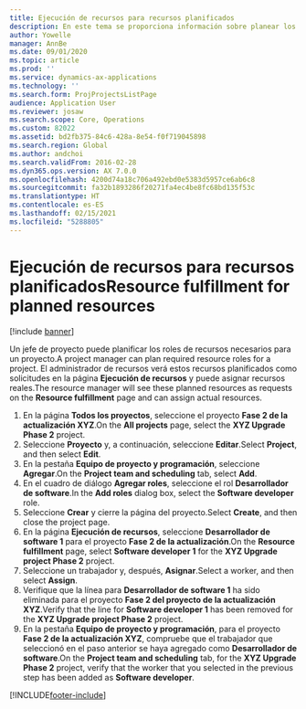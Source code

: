 ```yaml
---
title: Ejecución de recursos para recursos planificados
description: En este tema se proporciona información sobre planear los recursos de un proyecto.
author: Yowelle
manager: AnnBe
ms.date: 09/01/2020
ms.topic: article
ms.prod: ''
ms.service: dynamics-ax-applications
ms.technology: ''
ms.search.form: ProjProjectsListPage
audience: Application User
ms.reviewer: josaw
ms.search.scope: Core, Operations
ms.custom: 82022
ms.assetid: bd2fb375-84c6-428a-8e54-f0f719045898
ms.search.region: Global
ms.author: andchoi
ms.search.validFrom: 2016-02-28
ms.dyn365.ops.version: AX 7.0.0
ms.openlocfilehash: 4200d74a18c706a492ebd0e5383d5957ce6ab6c8
ms.sourcegitcommit: fa32b1893286f20271fa4ec4be8fc68bd135f53c
ms.translationtype: HT
ms.contentlocale: es-ES
ms.lasthandoff: 02/15/2021
ms.locfileid: "5288805"
---
```

# <a name="resource-fulfillment-for-planned-resources"></a><span data-ttu-id="76aaf-103">Ejecución de recursos para recursos planificados</span><span class="sxs-lookup"><span data-stu-id="76aaf-103">Resource fulfillment for planned resources</span></span>

[!include [banner](../includes/banner.md)]

<span data-ttu-id="76aaf-104">Un jefe de proyecto puede planificar los roles de recursos necesarios para un proyecto.</span><span class="sxs-lookup"><span data-stu-id="76aaf-104">A project manager can plan required resource roles for a project.</span></span> <span data-ttu-id="76aaf-105">El administrador de recursos verá estos recursos planificados como solicitudes en la página **Ejecución de recursos** y puede asignar recursos reales.</span><span class="sxs-lookup"><span data-stu-id="76aaf-105">The resource manager will see these planned resources as requests on the **Resource fulfillment** page and can assign actual resources.</span></span>

1. <span data-ttu-id="76aaf-106">En la página **Todos los proyectos**, seleccione el proyecto **Fase 2 de la actualización XYZ**.</span><span class="sxs-lookup"><span data-stu-id="76aaf-106">On the **All projects** page, select the **XYZ Upgrade Phase 2** project.</span></span>
2. <span data-ttu-id="76aaf-107">Seleccione **Proyecto** y, a continuación, seleccione **Editar**.</span><span class="sxs-lookup"><span data-stu-id="76aaf-107">Select **Project**, and then select **Edit**.</span></span>
3. <span data-ttu-id="76aaf-108">En la pestaña **Equipo de proyecto y programación**, seleccione **Agregar**.</span><span class="sxs-lookup"><span data-stu-id="76aaf-108">On the **Project team and scheduling** tab, select **Add**.</span></span>
4. <span data-ttu-id="76aaf-109">En el cuadro de diálogo **Agregar roles**, seleccione el rol **Desarrollador de software**.</span><span class="sxs-lookup"><span data-stu-id="76aaf-109">In the **Add roles** dialog box, select the **Software developer** role.</span></span>
5. <span data-ttu-id="76aaf-110">Seleccione **Crear** y cierre la página del proyecto.</span><span class="sxs-lookup"><span data-stu-id="76aaf-110">Select **Create**, and then close the project page.</span></span>
6. <span data-ttu-id="76aaf-111">En la página **Ejecución de recursos**, seleccione **Desarrollador de software 1** para el proyecto **Fase 2 de la actualización**.</span><span class="sxs-lookup"><span data-stu-id="76aaf-111">On the **Resource fulfillment** page, select **Software developer 1** for the **XYZ Upgrade project Phase 2** project.</span></span>
7. <span data-ttu-id="76aaf-112">Seleccione un trabajador y, después, **Asignar**.</span><span class="sxs-lookup"><span data-stu-id="76aaf-112">Select a worker, and then select **Assign**.</span></span>
8. <span data-ttu-id="76aaf-113">Verifique que la línea para **Desarrollador de software 1** ha sido eliminada para el proyecto **Fase 2 del proyecto de la actualización XYZ**.</span><span class="sxs-lookup"><span data-stu-id="76aaf-113">Verify that the line for **Software developer 1** has been removed for the **XYZ Upgrade project Phase 2** project.</span></span>
9. <span data-ttu-id="76aaf-114">En la pestaña **Equipo de proyecto y programación**, para el proyecto **Fase 2 de la actualización XYZ**, compruebe que el trabajador que seleccionó en el paso anterior se haya agregado como **Desarrollador de software**.</span><span class="sxs-lookup"><span data-stu-id="76aaf-114">On the **Project team and scheduling** tab, for the **XYZ Upgrade Phase 2** project, verify that the worker that you selected in the previous step has been added as **Software developer**.</span></span>


[!INCLUDE[footer-include](../includes/footer-banner.md)]